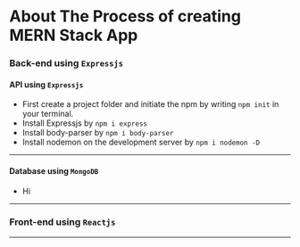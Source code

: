 # About The Process of creating MERN Stack App
### Back-end using `Expressjs`

#### API using `Expressjs`
* First create a project folder and initiate the npm by writing `npm init` in your terminal.
* Install Expressjs by `npm i express`
* Install body-parser by `npm i body-parser`
* Install nodemon on the development server by `npm i nodemon -D`
----
#### Database using `MongoDB`
* Hi
----
### Front-end using `Reactjs`

----


